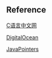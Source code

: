 ## Reference

[C语言中文网](http://c.biancheng.net/spring_mvc/)

[DigitalOcean](https://www.digitalocean.com/community/tutorials/spring-mvc-example)

[JavaPointers](https://javapointers.com/spring/spring-mvc/create-spring-mvc-project-using-maven/)
